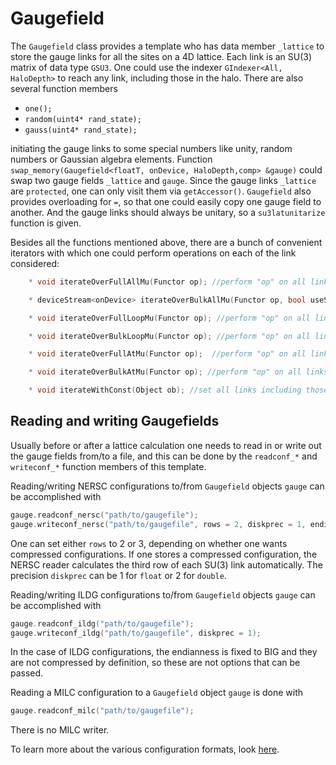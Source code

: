 # Gaugefield

The `Gaugefield` class provides a template who has data member `_lattice` to store the
gauge links for all
the sites on a 4D lattice. Each link is an SU$($3$)$ matrix of data type `GSU3`. One could use
the indexer `GIndexer<All, HaloDepth>` to reach any link, including those in the halo.
There are also several function members

* `one();`
* `random(uint4* rand_state);`
* `gauss(uint4* rand_state);`

initiating the gauge links to some special numbers like unity, random numbers or Gaussian
algebra elements. Function `swap_memory(Gaugefield<floatT, onDevice, HaloDepth,comp> &gauge)`
could swap two gauge fields `_lattice` and `gauge`.  Since the gauge links `_lattice` are
`protected`, one can only visit them via `getAccessor()`. `Gaugefield` also provides
overloading for `=`, so that one could easily copy one gauge field to another. And the gauge
links should always be unitary, so a `su3latunitarize` function is given.

Besides all the functions mentioned above, there are a bunch of convenient iterators with which
one could perform operations on each of the link considered:
```C++
    * void iterateOverFullAllMu(Functor op); //perform "op" on all links including those in the halo in all 4 (spacetime) directions.

    * deviceStream<onDevice> iterateOverBulkAllMu(Functor op, bool useStream = false); //perform "op" on all links excluding those in the halo in all 4 (spacetime) directions.

    * void iterateOverFullLoopMu(Functor op); //perform "op" on all links including those in the halo for the first "Nloops" (default 4) directions.

    * void iterateOverBulkLoopMu(Functor op); //perform "op" on all links excluding those in the halo for the first "Nloops" (default 4) directions.

    * void iterateOverFullAtMu(Functor op);  //perform "op" on all links including those in the halo in a specific direction "Mu".

    * void iterateOverBulkAtMu(Functor op); //perform "op" on all links excluding those in the halo in a specific direction "Mu".

    * void iterateWithConst(Object ob); //set all links including those in the halo in all 4 (spacetime) directions to a constant value "ob".
```

## Reading and writing Gaugefields

Usually
before or after a lattice calculation one needs to read in or write out the gauge fields from/to
a file, and this can be done by the `readconf_*` and `writeconf_*` function members of
this template.

Reading/writing NERSC configurations to/from `Gaugefield` objects `gauge` can be
accomplished with
```C++
gauge.readconf_nersc("path/to/gaugefile");
gauge.writeconf_nersc("path/to/gaugefile", rows = 2, diskprec = 1, endianness = ENDIAN_BIG);
```
One can set either `rows` to 2 or 3, depending on whether one wants compressed
configurations. If one stores a compressed configuration, the NERSC reader calculates
the third row of each SU(3) link automatically. The precision `diskprec` can be 1 for
`float` or 2 for `double`.

Reading/writing ILDG configurations to/from `Gaugefield` objects `gauge` can be
accomplished with
```C++
gauge.readconf_ildg("path/to/gaugefile");
gauge.writeconf_ildg("path/to/gaugefile", diskprec = 1);
```
In the case of ILDG configurations, the endianness is fixed to BIG and they are not
compressed by definition, so these are not options that can be passed.

Reading a MILC configuration to a `Gaugefield` object `gauge` is done with
```C++
gauge.readconf_milc("path/to/gaugefile");
```
There is no MILC writer.

To learn more about the various configuration formats, look
[here](configurationIO.md).
